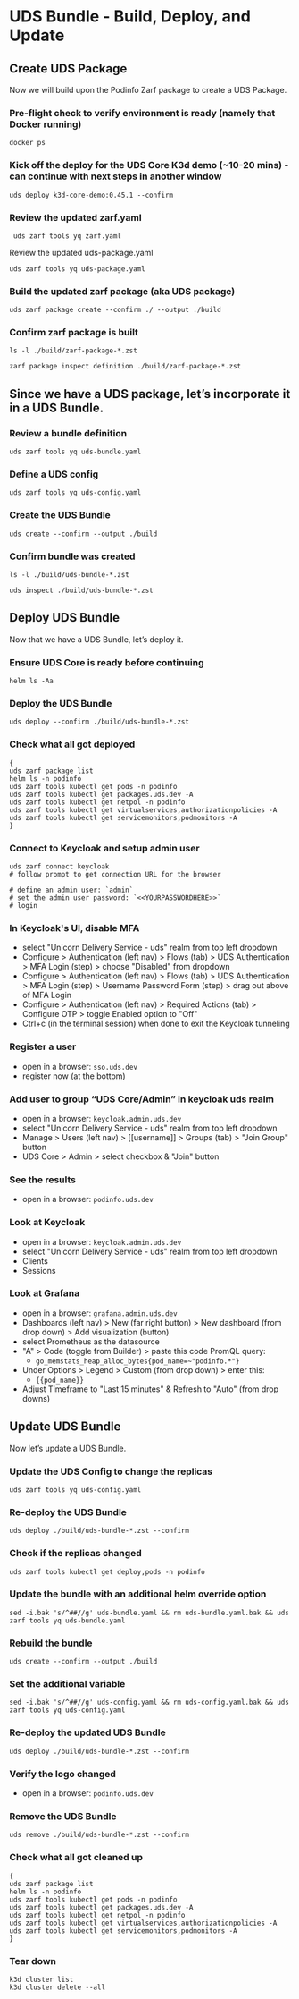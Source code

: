 # UDS Bundle - Build, Deploy, and Update

## **Create UDS Package**

Now we will build upon the Podinfo Zarf package to create a UDS Package.

### Pre-flight check to verify environment is ready (namely that Docker running)

```console
docker ps
```

### Kick off the deploy for the UDS Core K3d demo (~10-20 mins) - can continue with next steps in another window

```console
uds deploy k3d-core-demo:0.45.1 --confirm
```

### Review the updated zarf.yaml

```console
 uds zarf tools yq zarf.yaml
```

Review the updated uds-package.yaml

```console
uds zarf tools yq uds-package.yaml
```

### Build the updated zarf package (aka UDS package)

```console
uds zarf package create --confirm ./ --output ./build
```

### Confirm zarf package is built

```console
ls -l ./build/zarf-package-*.zst
```

```console
zarf package inspect definition ./build/zarf-package-*.zst
```

## Since we have a UDS package, let’s incorporate it in a UDS Bundle.

### Review a bundle definition

```console
uds zarf tools yq uds-bundle.yaml
```

### Define a UDS config

```console
uds zarf tools yq uds-config.yaml
```

### Create the UDS Bundle

```console
uds create --confirm --output ./build
```

### Confirm bundle was created

```console
ls -l ./build/uds-bundle-*.zst
```

```console
uds inspect ./build/uds-bundle-*.zst
```

## **Deploy UDS Bundle**

Now that we have a UDS Bundle, let’s deploy it.

### Ensure UDS Core is ready before continuing

```console
helm ls -Aa
```

### Deploy the UDS Bundle

```console
uds deploy --confirm ./build/uds-bundle-*.zst
```

### Check what all got deployed

```console
{
uds zarf package list
helm ls -n podinfo
uds zarf tools kubectl get pods -n podinfo
uds zarf tools kubectl get packages.uds.dev -A
uds zarf tools kubectl get netpol -n podinfo
uds zarf tools kubectl get virtualservices,authorizationpolicies -A
uds zarf tools kubectl get servicemonitors,podmonitors -A
}
```

### Connect to Keycloak and setup admin user

```console
uds zarf connect keycloak
# follow prompt to get connection URL for the browser
```

```console
# define an admin user: `admin`
# set the admin user password: `<<YOURPASSWORDHERE>>`
# login
```

### In Keycloak's UI, disable MFA

- select "Unicorn Delivery Service - uds" realm from top left dropdown
- Configure > Authentication (left nav) > Flows (tab) > UDS Authentication > MFA Login (step) > choose "Disabled" from dropdown
- Configure > Authentication (left nav) > Flows (tab) > UDS Authentication > MFA Login (step) > Username Password Form (step) > drag out above of MFA Login
- Configure > Authentication (left nav) > Required Actions (tab) > Configure OTP > toggle Enabled option to "Off"
- Ctrl+c (in the terminal session) when done to exit the Keycloak tunneling

### Register a user

- open in a browser: `sso.uds.dev`
- register now (at the bottom)

### Add user to group “UDS Core/Admin” in keycloak **uds** realm

- open in a browser: `keycloak.admin.uds.dev`
- select "Unicorn Delivery Service - uds" realm from top left dropdown
- Manage > Users (left nav) > [[username]] > Groups (tab) > "Join Group" button
- UDS Core > Admin > select checkbox & "Join" button

### See the results

- open in a browser: `podinfo.uds.dev`

### Look at Keycloak

- open in a browser: `keycloak.admin.uds.dev`
- select "Unicorn Delivery Service - uds" realm from top left dropdown
- Clients
- Sessions

### Look at Grafana

- open in a browser: `grafana.admin.uds.dev`
- Dashboards (left nav) > New (far right button) > New dashboard (from drop down) > Add visualization (button)
- select Prometheus as the datasource
- "A" > Code (toggle from Builder) > paste this code PromQL query:
  - `go_memstats_heap_alloc_bytes{pod_name=~"podinfo.*"}`
- Under Options > Legend > Custom (from drop down) > enter this:
  - `{{pod_name}}`
- Adjust Timeframe to "Last 15 minutes" & Refresh to "Auto" (from drop downs)

## **Update UDS Bundle**

Now let’s update a UDS Bundle.

### Update the UDS Config to change the replicas

```console
uds zarf tools yq uds-config.yaml
```

### Re-deploy the UDS Bundle

```console
uds deploy ./build/uds-bundle-*.zst --confirm
```

### Check if the replicas changed

```console
uds zarf tools kubectl get deploy,pods -n podinfo
```

### Update the bundle with an additional helm override option

```console
sed -i.bak 's/^##//g' uds-bundle.yaml && rm uds-bundle.yaml.bak && uds zarf tools yq uds-bundle.yaml
```

### Rebuild the bundle

```console
uds create --confirm --output ./build
```

### Set the additional variable

```console
sed -i.bak 's/^##//g' uds-config.yaml && rm uds-config.yaml.bak && uds zarf tools yq uds-config.yaml
```

### Re-deploy the updated UDS Bundle

```console
uds deploy ./build/uds-bundle-*.zst --confirm
```

### Verify the logo changed

-  open in a browser: `podinfo.uds.dev`

### Remove the UDS Bundle

```console
uds remove ./build/uds-bundle-*.zst --confirm
```

### Check what all got cleaned up

```console
{
uds zarf package list
helm ls -n podinfo
uds zarf tools kubectl get pods -n podinfo
uds zarf tools kubectl get packages.uds.dev -A
uds zarf tools kubectl get netpol -n podinfo
uds zarf tools kubectl get virtualservices,authorizationpolicies -A
uds zarf tools kubectl get servicemonitors,podmonitors -A
}
```

### Tear down

```console
k3d cluster list
k3d cluster delete --all
```

